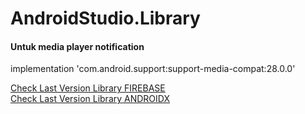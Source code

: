 # AndroidStudio.Library

#### Untuk media player notification
implementation 'com.android.support:support-media-compat:28.0.0' <br>


[Check Last Version Library FIREBASE](https://firebase.google.com/docs/android/setup#available-libraries) <br>
[Check Last Version Library ANDROIDX](https://developer.android.com/topic/libraries/support-library/packages?hl=id)
